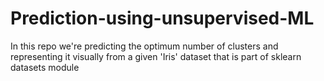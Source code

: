 # Prediction-using-unsupervised-ML
In this repo we're predicting the optimum number of clusters and representing it visually from a given 'Iris' dataset that is part of sklearn datasets module
